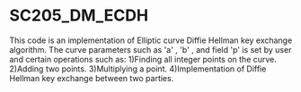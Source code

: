 # SC205_DM_ECDH

This code is an implementation of Elliptic curve Diffie Hellman key exchange algorithm. The curve parameters such as 'a' , 'b' , and field 'p' is set by user and certain operations such as:
1)Finding all integer points on the curve.
2)Adding two points.
3)Multiplying a point.
4)Implementation of Diffie Hellman key exchange between two parties.
